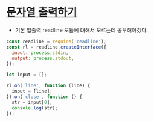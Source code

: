 # [문자열 출력하기](https://school.programmers.co.kr/learn/courses/30/lessons/181952)
- 기본 입출력 readline 모듈에 대해서 모르는데 공부해야겠다.

```js
const readline = require('readline');
const rl = readline.createInterface({
  input: process.stdin,
  output: process.stdout,
});

let input = [];

rl.on('line', function (line) {
  input = [line];
}).on('close', function () {
  str = input[0];
  console.log(str);
});